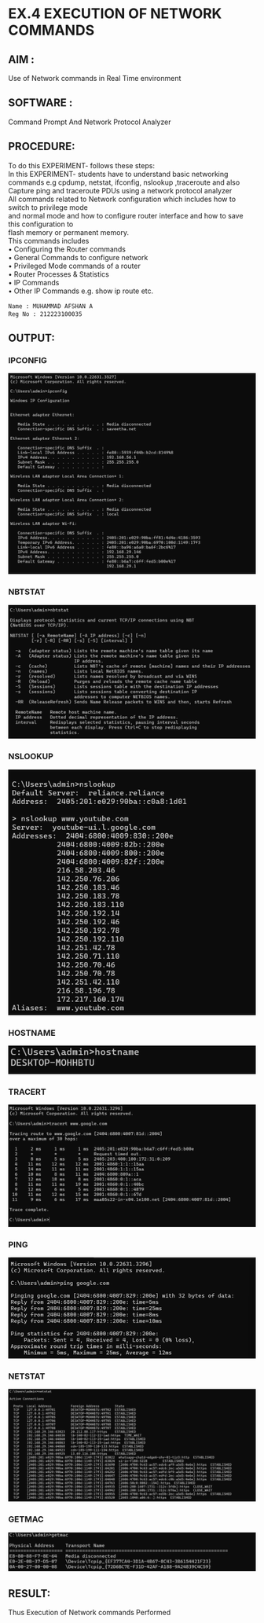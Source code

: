 # EX.4 EXECUTION OF NETWORK COMMANDS
## AIM :
Use of Network commands in Real Time environment
## SOFTWARE : 
Command Prompt And Network Protocol Analyzer
## PROCEDURE: 
To do this EXPERIMENT- follows these steps:
<BR>
In this EXPERIMENT- students have to understand basic networking commands e.g cpdump, netstat, ifconfig, nslookup ,traceroute and also Capture ping and traceroute PDUs using a network protocol analyzer 
<BR>
All commands related to Network configuration which includes how to switch to privilege mode
<BR>
and normal mode and how to configure router interface and how to save this configuration to
<BR>
flash memory or permanent memory.
<BR>
This commands includes
<BR>
• Configuring the Router commands
<BR>
• General Commands to configure network
<BR>
• Privileged Mode commands of a router 
<BR>
• Router Processes & Statistics
<BR>
• IP Commands
<BR>
• Other IP Commands e.g. show ip route etc.
<BR>

```
Name : MUHAMMAD AFSHAN A
Reg No : 212223100035
```

## OUTPUT:
### IPCONFIG
![alt text](ip.png)

### NBTSTAT
![alt text](nbt.png)

### NSLOOKUP
![alt text](ns.png)

### HOSTNAME
![alt text](host.png)

### TRACERT
![alt text](trace.png)

### PING
![alt text](ping.png)

### NETSTAT
![alt text](net.png)

### GETMAC
![alt text](get.png)

## RESULT:
Thus Execution of Network commands Performed 
